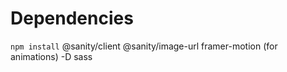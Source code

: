 # Dependencies

`npm install` @sanity/client @sanity/image-url framer-motion (for animations) -D sass
